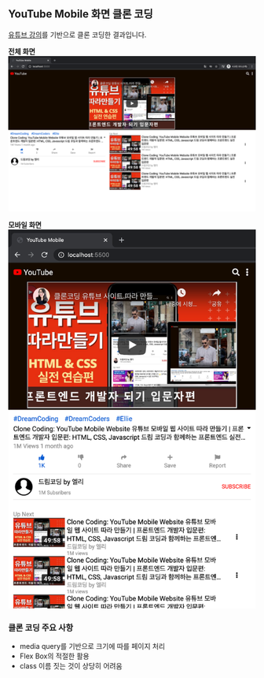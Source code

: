 ## YouTube Mobile 화면 클론 코딩

[유튜브 강의](https://www.youtube.com/watch?v=67stn7Pu7s4)를 기반으로 클론 코딩한 결과입니다.

**전체 화면**
![](./images/full-page.png)

**모바일 화면**
![](./images/mobile-page.png)

### 클론 코딩 주요 사항
- media query를 기반으로 크기에 따를 페이지 처리
- Flex Box의 적절한 활용
- class 이름 짓는 것이 상당히 어려움